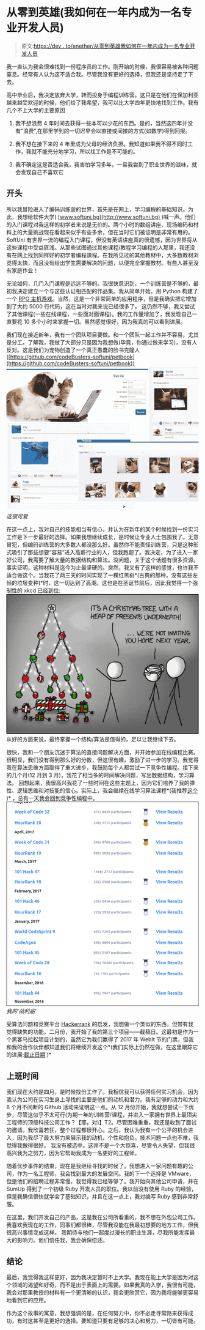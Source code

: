 # 从零到英雄(我如何在一年内成为一名专业开发人员)

> 原文:[https://dev . to/enether/从零到英雄我如何在一年内成为一名专业开发人员](https://dev.to/enether/from-zero-to-hero-how-i-became-a-professional-developer-in-a-year)

我一直认为我会很难找到一份程序员的工作。刚开始的时候，我很容易被各种问题窒息。经常有人认为这不适合我。尽管我没有更好的选择，但我还是坚持走了下去。

高中毕业后，我决定放弃大学，转而投身于编程训练营。这只是在他们在保加利亚越来越受欢迎的时候，他们给了我希望，我可以比大学四年更快地找到工作。我有几个不上大学的主要原因

1.  我不想浪费 4 年时间去获得一些本可以少花的东西。是的，当然这四年并没有“浪费”,在那里学到的一切迟早会以直接或间接的方式(如数学)得到回报。

2.  我不想在接下来的 4 年里成为父母的经济负担。我知道如果我不得不同时工作，我就不能充分地学习，所以找工作是不可能的。

3.  我不确定这是否适合我，我害怕学习多年，一旦我尝到了职业世界的滋味，就会发现自己不喜欢它

## 开头

所以我冒险进入了编码训练营的世界，首先是在网上，学习编程的基础知识。为此，我想给软件大学( [www.softuni.bg](http://www.softuni.bg) )喊一声。他们的入门课程对我这样的初学者来说是无价的。两个小时的数组讲座、现场编码和材料上的大量挑战现在看起来似乎有些多余，但在当时它们被证明是非常有用的。SoftUni 有世界一流的编程入门课程，但没有英语讲座真的很遗憾，因为世界将从这些课程中受益匪浅。从那些试图通过其他课程/教程学习编程的人那里，我还没有在网上找到同样好的初学者编程课程。在我所见过的其他教材中，大多数教材浏览得太快，而且没有给出学生需要解决的问题，以便完全掌握教材。有些人甚至没有家庭作业！

无论如何，几门入门课程是远远不够的。我很快意识到，一个训练营是不够的，最初我决定建立一个与这些认证相匹配的作品集。我从简单开始，用 Python 构建了一个 [RPG 主机游戏](https://github.com/Enether/python_wow)。当然，这是一个非常简单的应用程序，但是我确实把它增加到了大约 5000 行代码，这在当时对我来说已经很多了。
这仍然不够，我又尝试了其他课程(一些在线课程，一些面对面课程)。我的工作量增加了，我发现自己一直要花 10 多个小时来掌握一切。虽然感觉很好，因为我真的可以看到进展。

我们现在接近新年，我有一个团队项目要做。和一个团队一起工作并不容易，尤其是分工。了解我，我做了大部分只是因为我想做(毕竟，你通过做来学习)，没有人反对。这是我们为宠物创造了一个真正愚蠢的脸书克隆人([https://github.com/codeBusters-softuni/petbook](https://github.com/codeBusters-softuni/petbook))
[![](img/1dfac8029c84b22831678f41b99248f3.png)](https://res.cloudinary.com/practicaldev/image/fetch/s--aOkOSydh--/c_limit%2Cf_auto%2Cfl_progressive%2Cq_auto%2Cw_880/https://i.imgur.com/BsZcDCs.jpg)
*这很可爱*

在这一点上，我对自己的技能相当有信心，并认为在新年的某个时候找到一份实习工作是下一步最好的选择。如果我想继续成长，是时候让专业人士包围我了。无意冒犯，但编码训练营的大多数人都没那么好。虽然你不能责怪训练营，只是这种形式吸引了那些想要“容易”进入高薪行业的人，但我跑题了。我决定，为了进入一家好公司，我需要了解大量的数据结构和算法。没问题，关于这个话题有很多资源。
事实证明，这种材料是迄今为止最坚硬的。突然，我又有了这样的感觉，也许我不适合做这个。当我花了两三天的时间实现了一棵红黑树*(古典的那种，没有这些左倾的垃圾变种)*时，这一切达到了高潮。这也是在圣诞节前后，因此我觉得一个强制性的 xkcd 已经到位:
[![](img/d0b164f97617e8c859d5c9b92f303cce.png)](https://res.cloudinary.com/practicaldev/image/fetch/s--hOdy5KVD--/c_limit%2Cf_auto%2Cfl_progressive%2Cq_auto%2Cw_880/https://imgs.xkcd.com/comics/tree.png) 
从好的方面来说，最终掌握一个结构/算法是值得的，足以让我继续下去。

很快，我和一个朋友沉迷于算法的直接问题解决方面，并开始参加在线编程比赛。很明显，我们没有得到那么好的分数，但这很有趣，激励了进一步的学习。我觉得我在算法思维方面取得了重大进步，我鼓励每个人都尝试一下竞争性编程。接下来的几个月(12 月到 3 月)，我花了相当多的时间解决问题，写出数据结构，学习算法。
回想起来，我很高兴我花了一些时间在这些主题上，因为它们培养了我的弹性、逻辑思维和对技能的信心。实际上，我会继续在线学习算法课程*(我推荐[这个](https://www.coursera.org/learn/advanced-algorithms-and-complexity) )* ，总有一天我会回到竞争性编程中。
[![](img/f0c1253b499c1b65f1f571e5a3bfce28.png)](https://res.cloudinary.com/practicaldev/image/fetch/s--tmo3YaPh--/c_limit%2Cf_auto%2Cfl_progressive%2Cq_auto%2Cw_880/https://i.imgur.com/TLTMJHJ.png) 
*我的‘战利品’*

受算法问题和竞赛平台 [Hackerrank](https://www.hackerrank.com) 的启发，我想做一个类似的东西，但带有我觉得缺失的功能。二月份，我开始了我的第三个项目——截稿日。这最初是作为一个黑客马拉松项目计划的，虽然它为我们赢得了 2017 年 WebIt 节的门票，但我和我的合作伙伴都知道我们将继续开发这个*(我们实际上仍然在做，在这里跟踪它的进展:[截止日期](https://github.com/two-man-army/deadline) )*

## 上班时间

我们现在大约是四月，是时候找份工作了。我相信我可以获得任何实习机会，因为我认为公司在实习生身上寻找的主要是他们的动机和潜力。我有足够的动力和大约 8 个月不间断的 Github 活动来证明这一点。从 12 月份开始，我就想尝试一下优步，尽管这似乎不太可行(为期一年的训练营/课程，并进入一家拥有世界上最顶尖工程师的顶级科技公司工作？【耶，对)】T2。尽管困难重重，我还是收到了面试的邀请。我欣喜若狂，整个过程都很开心。之后，我认为我有一个公平的机会进入，因为我尽了最大努力来展示我的动机、个性和抱负。技术问题一点也不难，我觉得我做得很好。
我没有被选中。这并不是一个大惊喜，尽管令人失望，但我很高兴我为之努力，因为它帮助我成为一名更好的工程师。

随着优步事件的结束，现在是我继续寻找的时候了。我想进入一家问题有趣的公司，作为一名工程师，我会找到最大的发展空间。我的下一个选择是 VMware，但是他们的招聘过程非常慢，我觉得我已经等够了。我开始向其他公司申请，并在 SumUp 得到了一个初级 Ruby 开发人员的职位。我以前没有使用 Ruby 的经验，但是我确信很快就学会了基础知识，并且在这一点上，我对编写 Ruby 感到非常舒服。

在这里，我们开发自己的产品，这是我在公司所看重的，我不想在外包公司工作。我喜欢我现在的工作，同事们都很棒，尽管我没能在我最初想要的地方工作，但我很高兴事情变成这样。
我期待与他们一起度过漫长的职业生涯，尽我所能发挥最大的影响力。他们信任我，我会确保偿还。

## 结论

最后，我觉得我这样更好，因为我决定暂时不上大学。我现在能上大学是因为对这个领域的渴望和好奇，而不是出于表面上的需要。如果我真的入学，我很有可能，我会对那里教授的材料有一个更清晰的认识，我会更欣赏它，因为我将能够更容易地看到它的应用。

作为这个故事的寓意，我想强调的是，在任何努力中，你不必走寻常路来获得成功，有时这甚至是更好的选择。要知道只要有足够的决心和努力，一切皆有可能。